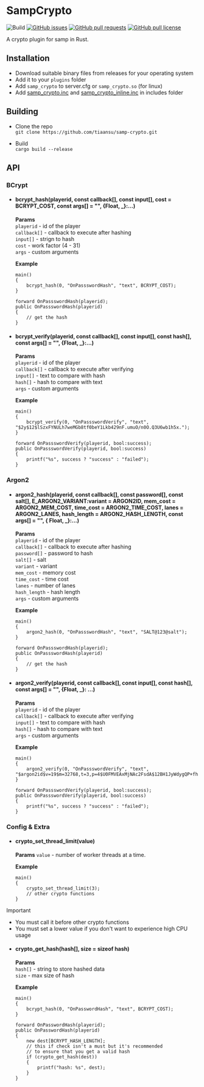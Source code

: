 # SampCrypto
![Build](https://github.com/tiaansu/samp-crypto/actions/workflows/build.yml/badge.svg)
[![GitHub issues](https://img.shields.io/github/issues/Sreyas-Sreelal/samp-bcrypt.svg)](https://github.com/Sreyas-Sreelal/samp-bcrypt/issues) [![GitHub pull requests](https://img.shields.io/github/issues-pr-raw/sreyas-sreelal/samp-bcrypt.svg)](https://github.com/Sreyas-Sreelal/samp-bcrypt/pulls) [![GitHub pull license](https://img.shields.io/github/license/sreyas-sreelal/samp-bcrypt.svg)](LICENSE)

A crypto plugin for samp in Rust.

## Installation
* Download suitable binary files from releases for your operating system
* Add it to your `plugins` folder
* Add `samp_crypto` to server.cfg or `samp_crypto.so` (for linux)
* Add [samp_crypto.inc](include/samp_crypto.inc) and [samp_crypto_inline.inc](include/samp_crypto_inline.inc) in includes folder

## Building
* Clone the repo   
    `git clone https://github.com/tiaansu/samp-crypto.git`

* Build   
    `cargo build --release`

## API
### BCrypt
* #### bcrypt_hash(playerid, const callback[], const input[], cost = BCRYPT_COST, const args[] = "", {Float, _}:...)
    **Params**   
        `playerid` - id of the player   
        `callback[]` - callback to execute after hashing   
        `input[]` - strign to hash   
        `cost` - work factor (4 - 31)   
        `args` - custom arguments   

    **Example**   
    ```pwn
    main()
    {
        bcrypt_hash(0, "OnPassswordHash", "text", BCRYPT_COST);
    }

    forward OnPassswordHash(playerid);
    public OnPassswordHash(playerid)
    {
        // get the hash
    }
    ```

* #### bcrypt_verify(playerid, const callback[], const input[], const hash[], const args[] = "", {Float, _}:...)
    **Params**    
        `playerid` - id of the player   
        `callback[]` - callback to execute after verifying   
        `input[]` - text to compare with hash    
        `hash[]` - hash to compare with text   
        `args` - custom arguments   

    **Example**
    ```pwn
    main()
    {
        bcrypt_verify(0, "OnPassswordVerify", "text", "$2y$12$lSzxFYNULh7weMGb8tf0beY1Lkb429nF.umuO/n0O.Q3U6wb1h5x.");
    }
    
    forward OnPassswordVerify(playerid, bool:success);
    public OnPassswordVerify(playerid, bool:success)
    {
        printf("%s", success ? "success" : "failed");
    }
    ```

### Argon2
* #### argon2_hash(playerid, const callback[], const password[], const salt[], E_ARGON2_VARIANT:variant = ARGON2ID, mem_cost = ARGON2_MEM_COST, time_cost = ARGON2_TIME_COST, lanes = ARGON2_LANES, hash_length = ARGON2_HASH_LENGTH, const args[] = "", { Float, _}:...)
    **Params**   
        `playerid` - id of the player   
        `callback[]` - callback to execute after hashing   
        `password[]` - password to hash   
        `salt[]` - salt   
        `variant` - variant   
        `mem_cost` - memory cost   
        `time_cost` - time cost   
        `lanes` - number of lanes   
        `hash_length` - hash length   
        `args` - custom arguments   

    **Example**
    ```pwn
    main()
    {
        argon2_hash(0, "OnPassswordHash", "text", "SALT@123@salt");
    }

    forward OnPassswordHash(playerid);
    public OnPassswordHash(playerid)
    {
        // get the hash
    }
    ```

* #### argon2_verify(playerid, const callback[], const input[], const hash[], const args[] = "", {Float, _}: ...)
    **Params**   
        `playerid` - id of the player   
        `callback[]` - callback to execute after verifying   
        `input[]` - text to compare with hash   
        `hash[]` - hash to compare with text   
        `args` - custom arguments   

    **Example**
    ```pwn
    main()
    {
        argon2_verify(0, "OnPassswordVerify", "text", "$argon2id$v=19$m=32768,t=3,p=4$U0FMVEAxMjNAc2FsdA$12BH1JyWdygQP+fhLLl98V42+ucH6gnBHUluSIeBBQkLgzQA2JKmmK2tvHw21O5Z5XCFssKPl4CL39VrXHYm8g");
    }
    
    forward OnPassswordVerify(playerid, bool:success);
    public OnPassswordVerify(playerid, bool:success)
    {
        printf("%s", success ? "success" : "failed");
    }
    ```

### Config & Extra
* #### crypto_set_thread_limit(value)
    **Params**
        `value` - number of worker threads at a time.

    **Example**
    ```pwn
    main()
    {
        crypto_set_thread_limit(3);
        // other crypto functions
    }
    ```

> [!IMPORTANT]   
> - You must call it before other crypto functions
> - You must set a lower value if you don't want to experience high CPU usage

* #### crypto_get_hash(hash[], size = sizeof hash)
    **Params**   
        `hash[]` - string to store hashed data   
        `size` - max size of hash   

    **Example**
    ```pwn
    main()
    {
        bcrypt_hash(0, "OnPasswordHash", "text", BCRYPT_COST);
    }

    forward OnPasswordHash(playerid);
    public OnPasswordHash(playerid)
    {
        new dest[BCRYPT_HASH_LENGTH];
        // this if check isn't a must but it's recommended
        // to ensure that you get a valid hash
        if (crypto_get_hash(dest))
        {
            printf("hash: %s", dest);
        }
    }
    ```
